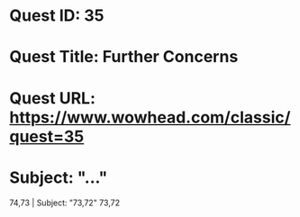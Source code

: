 # Quest ID: 35
# Quest Title: Further Concerns
# Quest URL: https://www.wowhead.com/classic/quest=35
# Subject: "..."
74,73 | Subject: "73,72"
73,72